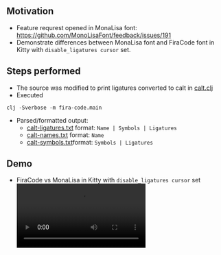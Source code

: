 ## Motivation
- Feature requrest opened in MonaLisa font: https://github.com/MonoLisaFont/feedback/issues/191
- Demonstrate differences between MonaLisa font and FiraCode font in Kitty with `disable_ligatures cursor` set.

## Steps performed
- The source was modified to print ligatures converted to calt in [calt.clj](../clojure/fira_code/calt.clj)
- Executed
```
clj -Sverbose -m fira-code.main
```
- Parsed/formatted output:
  - [calt-ligatures.txt](./calt-ligatures.txt) format: `Name | Symbols | Ligatures`
  - [calt-names.txt](./calt-names.txt) format: `Name`
  - [calt-symbols.txt](./calt-symbols.txt)format: `Symbols | Ligatures`

## Demo
- FiraCode vs MonaLisa in Kitty with `disable_ligatures cursor` set
![calt-demo-firacode-vs-monalisa.mov](./calt-demo-firacode-vs-monalisa.mov)
